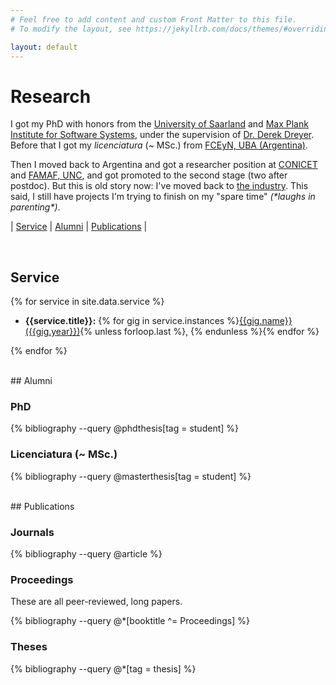 ```yaml
---
# Feel free to add content and custom Front Matter to this file.
# To modify the layout, see https://jekyllrb.com/docs/themes/#overriding-theme-defaults

layout: default
---
```


# Research

I got my PhD with honors from the [University of Saarland](https://saarland-informatics-campus.de/) and [Max Plank Institute for Software Systems](https://www.mpi-sws.org), under the supervision of [Dr. Derek Dreyer](https://www.mpi-sws.org/~dreyer). Before that I got my *licenciatura* (~ MSc.) from [FCEyN, UBA (Argentina)](https://exactas.uba.ar/).

Then I moved back to Argentina and got a researcher position at [CONICET](http://www.conicet.gov.ar/) and [FAMAF, UNC](https://famaf.unc.edu.ar), and got promoted to the second stage (two after postdoc). But this is old story now: I've moved back to [the industry](./development.html). This said, I still have projects I'm trying to finish on my "spare time" *(\*laughs in parenting\*)*.

| [<i class="fa-solid fa-briefcase"></i> Service](#service) |  [<i class="fa-solid fa-users"></i> Alumni](#alumni) | [<i class="fa-solid fa-book"></i> Publications](#publications) |

<br/>

## <a name="service"></a> <i class="fa-solid fa-briefcase"></i> Service

{% for service in site.data.service %}

- **{{service.title}}:** {% for gig in service.instances %}[{{gig.name}} ({{gig.year}})]({{gig.url}}){% unless forloop.last %}, {% endunless %}{% endfor %}

{% endfor %}

<br/>
## <a name="alumni"></a> <i class="fa-solid fa-users"></i> Alumni

### PhD

{% bibliography --query @phdthesis[tag = student] %}

### Licenciatura (~ MSc.)

{% bibliography --query @masterthesis[tag = student] %}

<br/>
## <a name="publications"></a> <i class="fa-solid fa-book"></i> Publications

### Journals

{% bibliography --query @article %}

### Proceedings

These are all peer-reviewed, long papers.

{% bibliography --query @*[booktitle ^= Proceedings] %}

### Theses

{% bibliography --query @*[tag = thesis] %}
